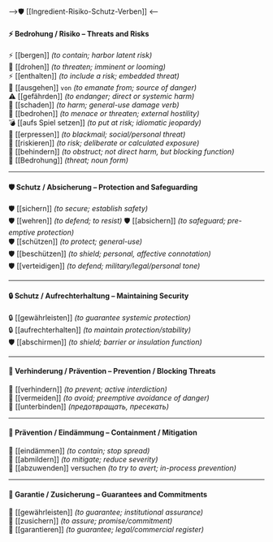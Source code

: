 -->🛡️ [[Ingredient-Risiko-Schutz-Verben]] <--
#### ⚡ Bedrohung / Risiko – Threats and Risks  
⚡ [[bergen]] *(to contain; harbor latent risk)*  
🚨 [[drohen]] *(to threaten; imminent or looming)*  
⚡ [[enthalten]] *(to include a risk; embedded threat)*  
🌋 [[ausgehen]] ``von`` *(to emanate from; source of danger)*  
⚠️ [[gefährden]] *(to endanger; direct or systemic harm)*  
🔺 [[schaden]] *(to harm; general-use damage verb)*  
🚨 [[bedrohen]] *(to menace or threaten; external hostility)*  
💣 [[aufs Spiel setzen]] *(to put at risk; idiomatic jeopardy)*  
🚩 [[erpressen]] *(to blackmail; social/personal threat)*  
🧨 [[riskieren]] *(to risk; deliberate or calculated exposure)*  
🧱 [[behindern]] *(to obstruct; not direct harm, but blocking function)*  
📛 [[Bedrohung]] *(threat; noun form)*  

---

#### 🛡️ Schutz / Absicherung – Protection and Safeguarding  
🛡️ [[sichern]] *(to secure; establish safety)*  
🛡️ [[wehren]] *(to defend; to resist)*
🛡️ [[absichern]] *(to safeguard; pre-emptive protection)*  
🛡️ [[schützen]] *(to protect; general-use)*  
🛡️ [[beschützen]] *(to shield; personal, affective connotation)*  
🛡️ [[verteidigen]] *(to defend; military/legal/personal tone)*  

---

#### 🔒 Schutz / Aufrechterhaltung – Maintaining Security  
🔒 [[gewährleisten]] *(to guarantee systemic protection)*  
🔒 [[aufrechterhalten]] *(to maintain protection/stability)*  
🛡️ [[abschirmen]] *(to shield; barrier or insulation function)*  

---

#### 🚫 Verhinderung / Prävention – Prevention / Blocking Threats  
🚫 [[verhindern]] *(to prevent; active interdiction)*  
🚫 [[vermeiden]] *(to avoid; preemptive avoidance of danger)*  
🛑 [[unterbinden]] *(предотвращать, пресекать)*

---

#### 🛟 Prävention / Eindämmung – Containment / Mitigation  
🛟 [[eindämmen]] *(to contain; stop spread)*  
🛟 [[abmildern]] *(to mitigate; reduce severity)*  
🛟 [[abzuwenden]] versuchen *(to try to avert; in-process prevention)*  

---

#### 🎯 Garantie / Zusicherung – Guarantees and Commitments  
🎯 [[gewährleisten]] *(to guarantee; institutional assurance)*  
🎯 [[zusichern]] *(to assure; promise/commitment)*  
🎯 [[garantieren]] *(to guarantee; legal/commercial register)*